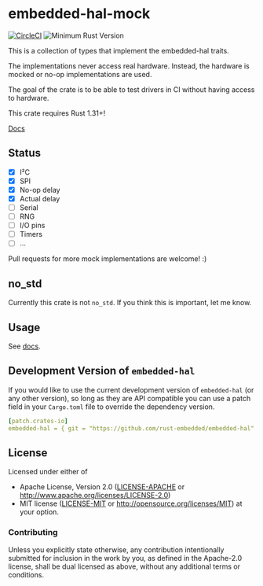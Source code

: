 # embedded-hal-mock

[![CircleCI][circle-ci-badge]][circle-ci]
![Minimum Rust Version][min-rust-badge]

This is a collection of types that implement the embedded-hal traits.

The implementations never access real hardware. Instead, the hardware is mocked
or no-op implementations are used.

The goal of the crate is to be able to test drivers in CI without having access
to hardware.

This crate requires Rust 1.31+!

[Docs](https://docs.rs/embedded-hal-mock/)


## Status

- [x] I²C
- [x] SPI
- [x] No-op delay
- [x] Actual delay
- [ ] Serial
- [ ] RNG
- [ ] I/O pins
- [ ] Timers
- [ ] ...

Pull requests for more mock implementations are welcome! :)


## no\_std

Currently this crate is not `no_std`. If you think this is important, let me
know.


## Usage

See [docs](https://docs.rs/embedded-hal-mock/).


## Development Version of `embedded-hal`

If you would like to use the current development version of `embedded-hal` (or any other version), 
so long as they are API compatible you can use a patch field in your `Cargo.toml` file to override 
the dependency version.

```yaml
[patch.crates-io]
embedded-hal = { git = "https://github.com/rust-embedded/embedded-hal" }
```


## License

Licensed under either of

 * Apache License, Version 2.0 ([LICENSE-APACHE](LICENSE-APACHE) or
   http://www.apache.org/licenses/LICENSE-2.0)
 * MIT license ([LICENSE-MIT](LICENSE-MIT) or
   http://opensource.org/licenses/MIT) at your option.

### Contributing

Unless you explicitly state otherwise, any contribution intentionally submitted
for inclusion in the work by you, as defined in the Apache-2.0 license, shall
be dual licensed as above, without any additional terms or conditions.


<!-- Badges -->
[circle-ci]: https://circleci.com/gh/dbrgn/embedded-hal-mock/tree/master
[circle-ci-badge]: https://circleci.com/gh/dbrgn/embedded-hal-mock/tree/master.svg?style=shield
[min-rust-badge]: https://img.shields.io/badge/rustc-1.31+-lightgray.svg
